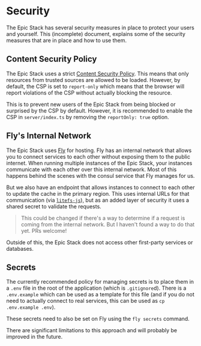 # Security

The Epic Stack has several security measures in place to protect your users and
yourself. This (incomplete) document, explains some of the security measures
that are in place and how to use them.

## Content Security Policy

The Epic Stack uses a strict
[Content Security Policy](https://developer.mozilla.org/en-US/docs/Web/HTTP/CSP).
This means that only resources from trusted sources are allowed to be loaded.
However, by default, the CSP is set to `report-only` which means that the
browser will report violations of the CSP without actually blocking the
resource.

This is to prevent new users of the Epic Stack from being blocked or surprised
by the CSP by default. However, it is recommended to enable the CSP in
`server/index.ts` by removing the `reportOnly: true` option.

## Fly's Internal Network

The Epic Stack uses [Fly](https://fly.io) for hosting. Fly has an internal
network that allows you to connect services to each other without exposing them
to the public internet. When running multiple instances of the Epic Stack, your
instances communicate with each other over this internal network. Most of this
happens behind the scenes with the consul service that Fly manages for us.

But we also have an endpoint that allows instances to connect to each other to
update the cache in the primary region. This uses internal URLs for that
communication (via [`litefs-js`](https://github.com/fly-apps/litefs-js)), but as
an added layer of security it uses a shared secret to validate the requests.

> This could be changed if there's a way to determine if a request is coming
> from the internal network. But I haven't found a way to do that yet. PRs
> welcome!

Outside of this, the Epic Stack does not access other first-party services or
databases.

## Secrets

The currently recommended policy for managing secrets is to place them in a
`.env` file in the root of the application (which is `.gitignore`d). There is a
`.env.example` which can be used as a template for this file (and if you do not
need to actually connect to real services, this can be used as
`cp .env.example .env`).

These secrets need to also be set on Fly using the `fly secrets` command.

There are significant limitations to this approach and will probably be improved
in the future.
